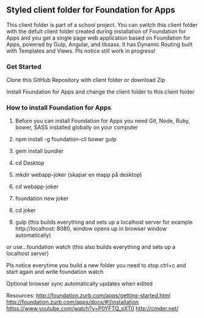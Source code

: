 ## Styled client folder for Foundation for Apps

This client folder is part of a school project. You can switch this client folder with the defult client folder created during installation of Foundation for Apps and you get a single page web application based on Foundation for Apps, powered by Gulp, Angular, and libsass. It has Dynamic Routing built with Templates and Views. Pls notice still work in progress!

### Get Started

Clone this GitHub Repository with client folder or download Zip 

Install Foundation for Apps and change the client folder to this client folder

### How to install Foundation for Apps

1. Before you can install Foundation for Apps you need Git, Node, Ruby, bower, SASS installed globally on your computer

2. npm install -g foundation-cli bower gulp 

3. gem install bundler

4. cd Desktop

5. mkdir webapp-joker (skapar en mapp på desktop)

6. cd webapp-joker

7. foundation new joker

8. cd joker

9. gulp (this builds everything and sets up a localhost server for example http://localhost: 8080, window opens up in browser window automatically)

or use...foundation watch
(this also builds everything and sets up a localhost server)

Pls notice everytime you build a new folder you need to stop ctrl+c and start again and write foundation watch

Optional browser sync automatically updates when edited

Resources:
http://foundation.zurb.com/apps/getting-started.html
http://foundation.zurb.com/apps/docs/#!/installation
https://www.youtube.com/watch?v=P0YFTQ_oXT0
http://cmder.net/


